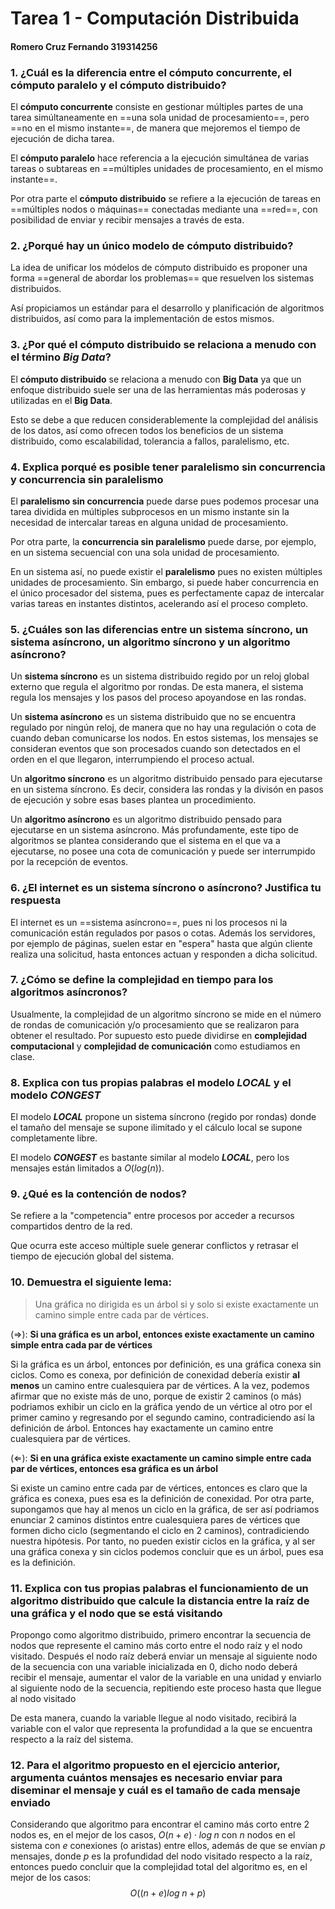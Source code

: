 # Tarea 1 - Computación Distribuida

#### Romero Cruz Fernando 319314256

### 1. ¿Cuál es la diferencia entre el cómputo concurrente, el cómputo paralelo y el cómputo distribuido?

El **cómputo concurrente** consiste en gestionar múltiples partes de una tarea simúltaneamente en ==una sola unidad de procesamiento==, pero ==no en el mismo instante==, de manera que mejoremos el tiempo de ejecución de dicha tarea.

El **cómputo paralelo** hace referencia a la ejecución simultánea de varias tareas o subtareas en ==múltiples unidades de procesamiento, en el mismo instante==.

Por otra parte el **cómputo distribuido** se refiere a la ejecución de tareas en ==múltiples nodos o máquinas== conectadas mediante una ==red==, con posibilidad de enviar y recibir mensajes a través de esta.

### 2. ¿Porqué hay un único modelo de cómputo distribuido?

La idea de unificar los módelos de cómputo distribuido es proponer una forma ==general de abordar los problemas== que resuelven los sistemas distribuidos.

Así propiciamos un estándar para el desarrollo y planificación de algoritmos distribuidos, así como para la implementación de estos mismos.

### 3. ¿Por qué el cómputo distribuido se relaciona a menudo con el término *Big Data*?

El **cómputo distribuido** se relaciona a menudo con **Big Data** ya que un enfoque distribuido suele ser una de las herramientas más poderosas y utilizadas en el **Big Data**.

Esto se debe a que reducen considerablemente la complejidad del análisis de los datos, así como ofrecen todos los beneficios de un sistema distribuido, como escalabilidad, tolerancia a fallos, paralelismo, etc.

### 4. Explica porqué es posible tener paralelismo sin concurrencia y concurrencia sin paralelismo

El **paralelismo sin concurrencia** puede darse pues podemos procesar una tarea dividida en múltiples subprocesos en un mismo instante sin la necesidad de intercalar tareas en alguna unidad de procesamiento.

Por otra parte, la **concurrencia sin paralelismo** puede darse, por ejemplo, en un sistema secuencial con una sola unidad de procesamiento.

En un sistema así, no puede existir el **paralelismo** pues no existen múltiples unidades de procesamiento.
Sin embargo, si puede haber concurrencia en el único procesador del sistema, pues es perfectamente capaz de intercalar varias tareas en instantes distintos, acelerando así el proceso completo.

### 5. ¿Cuáles son las diferencias entre un sistema síncrono, un sistema asíncrono, un algoritmo síncrono y un algoritmo asíncrono?

Un **sistema síncrono** es un sistema distribuido regido por un reloj global externo que regula el algoritmo por rondas.
De esta manera, el sistema regula los mensajes y los pasos del proceso apoyandose en las rondas.

Un **sistema asíncrono** es un sistema distribuido que no se encuentra regulado por ningún reloj, de manera que no hay una regulación o cota de cuando deban comunicarse los nodos.
En estos sistemas, los mensajes se consideran eventos que son procesados cuando son detectados en el orden en el que llegaron, interrumpiendo el proceso actual.

Un **algoritmo síncrono** es un algoritmo distribuido pensado para ejecutarse en un sistema síncrono.
Es decir, considera las rondas y la divisón en pasos de ejecución y sobre esas bases plantea un procedimiento.

Un **algoritmo asíncrono** es un algoritmo distribuido pensado para ejecutarse en un sistema asíncrono.
Más profundamente, este tipo de algoritmos se plantea considerando que el sistema en el que va a ejecutarse, no posee una cota de comunicación y puede ser interrumpido por la recepción de eventos.

### 6. ¿El internet es un sistema síncrono o asíncrono? Justifica tu respuesta

El internet es un ==sistema asíncrono==, pues ni los procesos ni la comunicación están regulados por pasos o cotas.
Además los servidores, por ejemplo de páginas, suelen estar en "espera" hasta que algún cliente realiza una solicitud, hasta entonces actuan y responden a dicha solicitud.

### 7. ¿Cómo se define la complejidad en tiempo para los algoritmos asíncronos?

Usualmente, la complejidad de un algoritmo síncrono se mide en el número de rondas de comunicación y/o procesamiento que se realizaron para obtener el resultado. Por supuesto esto puede dividirse en **complejidad computacional** y **complejidad de comunicación** como estudiamos en clase.

### 8. Explica con tus propias palabras el modelo *LOCAL* y el modelo *CONGEST*

El modelo ***LOCAL*** propone un sistema síncrono (regido por rondas) donde el tamaño del mensaje se supone ilimitado y el cálculo local se supone completamente libre.

El modelo ***CONGEST*** es bastante similar al modelo ***LOCAL***, pero los mensajes están limitados a $O(log(n))$.

### 9. ¿Qué es la contención de nodos?

Se refiere a la "competencia" entre procesos por acceder a recursos compartidos dentro de la red.

Que ocurra este acceso múltiple suele generar conflictos y retrasar el tiempo de ejecución global del sistema.

### 10. Demuestra el siguiente lema:

> Una gráfica no dirigida es un árbol si y solo si existe exactamente un camino simple entre cada par de vértices.

($\Rightarrow$): **Si una gráfica es un arbol, entonces existe exactamente un camino simple entra cada par de vértices**

Si la gráfica es un árbol, entonces por definición, es una gráfica conexa sin ciclos. Como es conexa, por definición de conexidad debería existir **al menos** un camino entre cualesquiera par de vértices.
A la vez, podemos afirmar que no existe más de uno, porque de existir 2 caminos (o más) podriamos exhibir un ciclo en la gráfica yendo de un vértice al otro por el primer camino y regresando por el segundo camino, contradiciendo así la definición de árbol.
Entonces hay exactamente un camino entre cualesquiera par de vértices.

($\Leftarrow$): **Si en una gráfica existe exactamente un camino simple entre cada par de vértices, entonces esa gráfica es un árbol**

Si existe un camino entre cada par de vértices, entonces es claro que la gráfica es conexa, pues esa es la definición de conexidad.
Por otra parte, supongamos que hay al menos un ciclo en la gráfica, de ser así podriamos enunciar 2 caminos distintos entre cualesquiera pares de vértices que formen dicho ciclo (segmentando el ciclo en 2 caminos), contradiciendo nuestra hipótesis.
Por tanto, no pueden existir ciclos en la gráfica, y al ser una gráfica conexa y sin ciclos podemos concluir que es un árbol, pues esa es la definición.

### 11. Explica con tus propias palabras el funcionamiento de un algoritmo distribuido que calcule la distancia entre la raíz de una gráfica y el nodo que se está visitando

Propongo como algoritmo distribuido, primero encontrar la secuencia de nodos que represente el camino más corto entre el nodo raíz y el nodo visitado.
Después el nodo raíz deberá enviar un mensaje al siguiente nodo de la secuencia con una variable inicializada en 0, dicho nodo deberá recibir el mensaje, aumentar el valor de la variable en una unidad y enviarlo al siguiente nodo de la secuencia, repitiendo este proceso hasta que llegue al nodo visitado

De esta manera, cuando la variable llegue al nodo visitado, recibirá la variable con el valor que representa la profundidad a la que se encuentra respecto a la raíz del sistema.

### 12. Para el algoritmo propuesto en el ejercicio anterior, argumenta cuántos mensajes es necesario enviar para diseminar el mensaje y cuál es el tamaño de cada mensaje enviado

Considerando que algoritmo para encontrar el camino más corto entre 2 nodos es, en el mejor de los casos, $O(n+e) \cdot log \; n$ con $n$ nodos en el sistema con $e$ conexiones (o aristas) entre ellos, además de que se envían $p$ mensajes, donde $p$ es la profundidad del nodo visitado respecto a la raíz, entonces puedo concluir que la complejidad total del algoritmo es, en el mejor de los casos:
$$
O((n+e)log \; n + p)
$$
